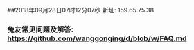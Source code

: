 ##2018年09月28日07时12分07秒 新址: 159.65.75.38
### 兔友常见问题及解答: https://github.com/wanggonging/d/blob/w/FAQ.md
